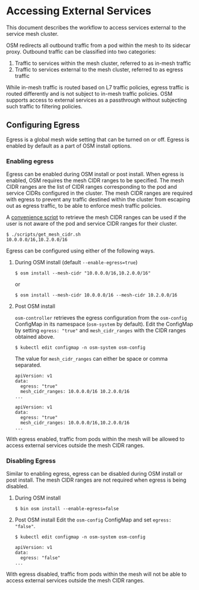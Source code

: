 
# Accessing External Services

This document describes the workflow to access services external to the service mesh cluster.

OSM redirects all outbound traffic from a pod within the mesh to its sidecar proxy. Outbound traffic can be classified into two categories:

1. Traffic to services within the mesh cluster, referred to as in-mesh traffic
2. Traffic to services external to the mesh cluster, referred to as egress traffic

While in-mesh traffic is routed based on L7 traffic policies, egress traffic is routed differently and is not subject to in-mesh traffic policies. OSM supports access to external services as a passthrough without subjecting such traffic to filtering policies.


## Configuring Egress

Egress is a global mesh wide setting that can be turned on or off. Egress is enabled by default as a part of OSM install options.

### Enabling egress
Egress can be enabled during OSM install or post install. When egress is enabled, OSM requires the mesh CIDR ranges to be specified. The mesh CIDR ranges are the list of CIDR ranges corresponding to the pod and service CIDRs configured in the cluster. The mesh CIDR ranges are required with egress to prevent any traffic destined within the cluster from escaping out as egress traffic, to be able to enforce mesh traffic policies.

A [convenience script][1] to retrieve the mesh CIDR ranges can be used if the user is not aware of the pod and service CIDR ranges for their cluster.
```console
$ ./scripts/get_mesh_cidr.sh
10.0.0.0/16,10.2.0.0/16
```

Egress can be configured using either of the following ways.
1. During OSM install (default `--enable-egress=true`)
	```console
	$ osm install --mesh-cidr "10.0.0.0/16,10.2.0.0/16"
	```
	or
	```console
	$ osm install --mesh-cidr 10.0.0.0/16 --mesh-cidr 10.2.0.0/16
	```

2. Post OSM install

	`osm-controller` retrieves the egress configuration from the `osm-config` ConfigMap in its namespace (`osm-system` by default). Edit the ConfigMap by setting `egress: "true"` and `mesh_cidr_ranges` with the CIDR ranges obtained above.
	```console
	$ kubectl edit configmap -n osm-system osm-config
	```
	The value for `mesh_cidr_ranges` can either be space or comma separated.
	```console
	apiVersion: v1
	data:
	  egress: "true"
	  mesh_cidr_ranges: 10.0.0.0/16 10.2.0.0/16
	...
	```
	```console
	apiVersion: v1
	data:
	  egress: "true"
	  mesh_cidr_ranges: 10.0.0.0/16,10.2.0.0/16
	...
	```

With egress enabled, traffic from pods within the mesh will be allowed to access external services outside the mesh CIDR ranges.

### Disabling Egress

Similar to enabling egress, egress can be disabled during OSM install or post install. The mesh CIDR ranges are not required when egress is being disabled.

1. During OSM install
	```console
	$ bin osm install --enable-egress=false
	```

2. Post OSM install
	Edit the `osm-config` ConfigMap and set `egress: "false"`.
	```console
	$ kubectl edit configmap -n osm-system osm-config
	```
	```console
	apiVersion: v1
	data:
	  egress: "false"
	...
	```

With egress disabled, traffic from pods within the mesh will not be able to access external services outside the mesh CIDR ranges.

[1]: https://github.com/openservicemesh/osm/blob/main/scripts/get_mesh_cidr.sh